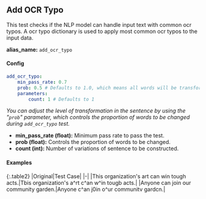 
<div class="h3-box" markdown="1">

## Add OCR Typo

This test checks if the NLP model can handle input text with common ocr typos. A ocr typo dictionary is used to apply most common ocr typos to the input data.

**alias_name:** `add_ocr_typo`

</div><div class="h3-box" markdown="1">

#### Config
```yaml
add_ocr_typo:
    min_pass_rate: 0.7
    prob: 0.5 # Defaults to 1.0, which means all words will be transformed.
    parameters:
        count: 1 # Defaults to 1
```
<i class="fa fa-info-circle"></i>
<em>You can adjust the level of transformation in the sentence by using the "`prob`" parameter, which controls the proportion of words to be changed during `add_ocr_typo` test.</em>

- **min_pass_rate (float):** Minimum pass rate to pass the test.
- **prob (float):** Controls the proportion of words to be changed.
- **count (int):** Number of variations of sentence to be constructed.

</div><div class="h3-box" markdown="1">

#### Examples

{:.table2}
|Original|Test Case|
|-|
|This organization's art can win tough acts.|Tbis organization's a^rt c^an w^in tougb acts.|
|Anyone can join our community garden.|Anyone c^an j0in o^ur communitv gardcn.|

</div>